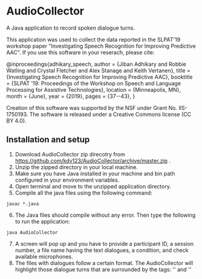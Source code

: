 # AudioCollector

A Java application to record spoken dialogue turns. 

This application was used to collect the data reported in the SLPAT'19 workshop paper "Investigating Speech Recognition for Improving Predictive AAC".
If you use this software in your reserach, please cite:

@inproceedings{adhikary_speech,
  author       = {Jiban Adhikary and Robbie Watling and Crystal Fletcher and Alex Stanage and Keith Vertanen},
  title        = {Investigating Speech Recognition for Improving Predictive AAC},
  booktitle    = {SLPAT '19: Proceedings of the Workshop on Speech and Language Processing for Assistive Technologies},
  location     = {Minneapolis, MN},
  month        = {June},
  year         = {2019},
  pages        = {37--43},
}

Creation of this software was supported by the NSF under Grant No. IIS-1750193.
The software is released under a Creative Commons license (CC BY 4.0).

## Installation and setup

1. Download AudioCollector zip direcotry from https://github.com/kdv123/AudioCollector/archive/master.zip .
2. Unzip the zipped directory in your local machine.
3. Make sure you have Java installed in your machine and bin path configured in your environment variables.
4. Open terminal and move to the unzipped application directory.
5. Compile all the java files using the following command:
```
javac *.java
```
6. The Java files should compile without any error. Then type the following to run the application:
```
java AudioCollector
```
7. A screen will pop up and you have to provide a participant ID, a session number, a file name having the text dialogues, a condition, and check available microphones.
8. The files with dialogues follow a certain format. The AudioCollector will highlight those dialogue turns that are surrounded by the tags: '<h>' and '</h>'   
